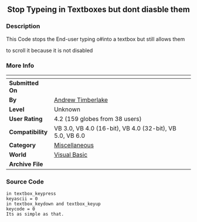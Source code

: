 ﻿<div align="center">

## Stop Typeing in Textboxes but dont diasble them


</div>

### Description

This Code stops the End-user typing o#into a textbox but still allows them

to scroll it because it is not disabled
 
### More Info
 


<span>             |<span>
---                |---
**Submitted On**   |
**By**             |[Andrew Timberlake](https://github.com/Planet-Source-Code/PSCIndex/blob/master/ByAuthor/andrew-timberlake.md)
**Level**          |Unknown
**User Rating**    |4.2 (159 globes from 38 users)
**Compatibility**  |VB 3\.0, VB 4\.0 \(16\-bit\), VB 4\.0 \(32\-bit\), VB 5\.0, VB 6\.0
**Category**       |[Miscellaneous](https://github.com/Planet-Source-Code/PSCIndex/blob/master/ByCategory/miscellaneous__1-1.md)
**World**          |[Visual Basic](https://github.com/Planet-Source-Code/PSCIndex/blob/master/ByWorld/visual-basic.md)
**Archive File**   |[](https://github.com/Planet-Source-Code/andrew-timberlake-stop-typeing-in-textboxes-but-dont-diasble-them__1-959/archive/master.zip)





### Source Code

```
in textbox_keypress
keyascii = 0
in textbox_keydown and textbox_keyup
keycode = 0
Its as simple as that.
```

